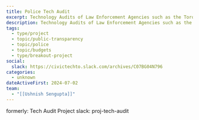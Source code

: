 ```yaml
---
title: Police Tech Audit
excerpt: Technology Audits of Law Enforcement Agencies such as the Toronto Police Services.
description: Technology Audits of Law Enforcement Agencies such as the Toronto Police Services. Parsing through long PDF Agendas and Minutes of Meetings.  Also using AI and ML to match strings of text. Intent to match Systems to other databases e.g. AIAAIC.
tags:
  - type/project
  - topic/public-transparency
  - topic/police
  - topic/budgets
  - type/breakout-project
social:
  slack: https://civictechto.slack.com/archives/C07BG04N796
categories:
  - unknown
dateActiveFirst: 2024-07-02
team:
  - "[[Ushnish Sengupta]]"
---
```


formerly: Tech Audit Project  slack: proj-tech-audit